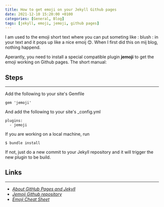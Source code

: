```yaml
---
title: How to get emoji on your Jekyll Github pages
date: 2021-12-10 15:20:00 +0100
categories: [General, Blog]
tags: [jekyll, emoji, jemoji, github pages]
---
```


I am used to the emoji short text where you can put someting like : blush : in your text and it pops up like a nice emoij :blush:. When I first did this on mij blog, nothing happend. 

Aperantly, you need to install a special compatible plugin **jemoji** to get the emoji working on Github pages. The short manual:

## Steps

---

Add the following to your site's Gemfile
```
gem 'jemoji'
```
And add the following to your site's _config.yml
```
plugins:
  - jemoji
```
If you are working on a local machine, run
```
$ bundle install
```
If not, just do a new commit to your Jekyll repository and it will trigger the new plugin to be build. 

## Links

 ---
 - [*About GitHub Pages and Jekyll*](https://docs.github.com/en/pages/setting-up-a-github-pages-site-with-jekyll/about-github-pages-and-jekyll) 
 - [*Jemoji Github repository*](https://github.com/jekyll/jemoji)
 - [*Emoji Cheat Sheet*](http://www.iemoji.com/emoji-cheat-sheet/all)


